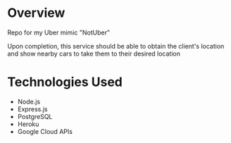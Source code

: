 # Overview

Repo for my Uber mimic "NotUber"

Upon completion, this service should be able to obtain the client's location and show nearby cars to take them to their desired location


# Technologies Used

- Node.js
- Express.js
- PostgreSQL
- Heroku
- Google Cloud APIs
